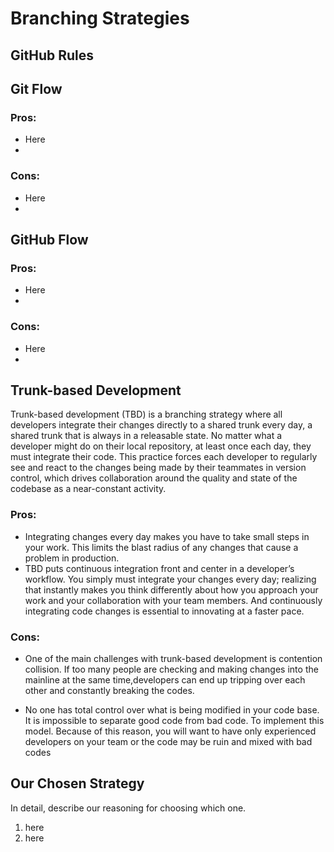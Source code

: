 # Branching Strategies

## GitHub Rules

## Git Flow

### Pros:

* Here
* 
  
### Cons:
  
* Here
* 
  
## GitHub Flow
  
### Pros:
  
* Here
* 
	
### Cons:
	
* Here
* 
	
## Trunk-based Development

Trunk-based development (TBD) is a branching strategy where all
developers integrate their changes directly to a shared trunk every
day, a shared trunk that is always in a releasable state. No matter
what a developer might do on their local repository, at least once
each day, they must integrate their code. This practice forces each
developer to regularly see and react to the changes being made by
their teammates in version control, which drives collaboration around
the quality and state of the codebase as a near-constant activity.


### Pros:
	
*  Integrating changes every day makes you have to take small steps in
   your work. This limits the blast radius of any changes that cause a
   problem in production.
* TBD puts continuous integration front and center in a developer’s
  workflow. You simply must integrate your changes every day;
  realizing that instantly makes you think differently about how you
  approach your work and your collaboration with your team
  members. And continuously integrating code changes is essential to
  innovating at a faster pace.

	  
### Cons:
	  
* One of the main challenges with trunk-based development is
  contention collision. If too many people are checking and making
  changes into the mainline at the same time,developers can end up
  tripping over each other and constantly breaking the codes.

* No one has total control over what is being modified in your code
  base. It is impossible to separate good code from bad code. To
  implement this model. Because of this reason, you will want to have
  only experienced developers on your team or the code may be ruin and
  mixed with bad codes
	  
## Our Chosen Strategy
	  
In detail, describe our reasoning for choosing which one.

1. here
2. here
